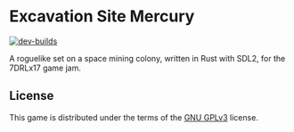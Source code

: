 # Excavation Site Mercury

[![dev-builds](https://github.com/neonmoe/excavation-site-mercury/actions/workflows/dev-builds.yml/badge.svg)](https://github.com/neonmoe/excavation-site-mercury/actions/workflows/dev-builds.yml)

A roguelike set on a space mining colony, written in Rust with SDL2,
for the 7DRLx17 game jam.

## License

This game is distributed under the terms of the [GNU
GPLv3](LICENSE.md) license.
